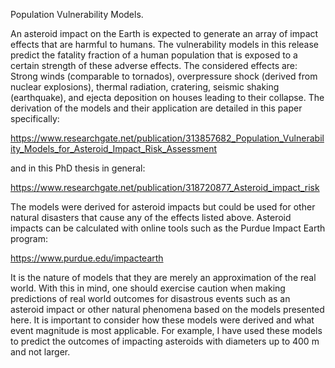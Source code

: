 Population Vulnerability Models.

An asteroid impact on the Earth is expected to generate an array of impact effects that are harmful to humans. The vulnerability models in this release predict the fatality fraction of a human population that is exposed to a certain strength of these adverse effects. The considered effects are: Strong winds (comparable to tornados), overpressure shock (derived from nuclear explosions), thermal radiation, cratering, seismic shaking (earthquake), and ejecta deposition on houses leading to their collapse.  The derivation of the models and their application are detailed in this paper specifically:

https://www.researchgate.net/publication/313857682_Population_Vulnerability_Models_for_Asteroid_Impact_Risk_Assessment

and in this PhD thesis in general:

https://www.researchgate.net/publication/318720877_Asteroid_impact_risk

The models were derived for asteroid impacts but could be used for other natural disasters that cause any of the effects listed above. 
Asteroid impacts can be calculated with online tools such as the Purdue Impact Earth program:

https://www.purdue.edu/impactearth

It is the nature of models that they are merely an approximation of the real world. With this in mind, one should exercise caution when making predictions of real world outcomes for disastrous events such as an asteroid impact or other natural phenomena based on the models presented here. It is important to consider how these models were derived and what event magnitude is most applicable. For example, I have used these models to predict the outcomes of impacting asteroids with diameters up to 400 m and not larger.
